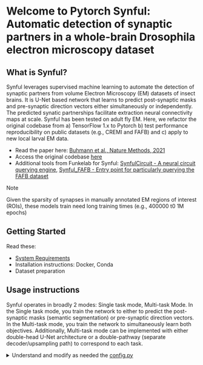 # Welcome to Pytorch Synful: Automatic detection of synaptic partners in a whole-brain Drosophila electron microscopy dataset

## What is Synful?
Synful leverages supervised machine learning to automate the detection of synaptic partners from volume Electron Microscopy (EM) datasets of insect brains. It is U-Net based network that learns to predict post-synaptic masks and pre-synaptic direction vectors either simultaneously or independently. The predicted synatic partnerships facilitate extraction neural connectivity maps at scale. Synful has been tested on adult fly EM. Here, we refactor the original codebase from a) TensorFlow 1.x to Pytorch b) test performance reproducibility on public datasets (e.g., CREMI and FAFB) and c) apply to new local larval EM data.

- Read the paper here: [Buhmann et al., Nature Methods, 2021 ](https://www.nature.com/articles/s41592-021-01183-7)
- Access the original codebase [here](https://github.com/funkelab/synful)
- Additional tools from Funkelab for Synful: [SynfulCircuit - A neural circuit querying engine](https://github.com/funkelab/synfulcircuit), [Synful_FAFB - Entry point for particularly querying the FAFB dataset](https://github.com/funkelab/synful_fafb)

> [!NOTE]
> Given the sparsity of synapses in manually annotated EM regions of interest (ROIs), these models train need long training times (e.g., 400000 t0 1M epochs)

## Getting Started
Read these:
- [System Requirements](https://github.com/Mohinta2892/catena/blob/dev/local_shape_descriptors/docs/source/systemrequirements.rst)
- Installation instructions: Docker, Conda
- Dataset preparation

## Usage instructions
Synful operates in broadly 2 modes: Single task mode, Multi-task Mode.
In the Single task mode, you train the network to either to predict the post-synaptic masks (semantic segmentation) or pre-synaptic direction vectors.
In the Multi-task mode, you train the network to simultaneously learn both objectives. Additionally, Multi-task mode can be implemented with either double-head U-Net architecture or a double-pathway (separate decoder/upsampling path) to correspond to each task.

<details close>
 <summary>Understand and modify as needed the <a href="config/config.py">config.py</a></summary>

<br>

<strong> For training models </strong> <br>
`config.py` contains `SYSTEM`, `DATA`, `PREPROCESS`, `TRAIN`, `MODEL_ISO` (for isotropic datesets) and `MODEL_ANISO` (for anisotropic datasets).
Most of these configurations and hyper-parameters have been populated with default used during experiments.
You may want to modify them to suit your needs. Please look at the commented text adjacent to the hyper-params set to get an idea of what they are.

Separate `config.py` files for public datasets like CREMI, SNEMI, ZEBRAFINCH are provided.

<strong> For running inference with trained models </strong> <br>
`config_predict.py` should be used to run affinity prediction. All configurations set in the file should be automatically picked up by `predicter.py` or `super_predicter_daisy.py`.
Ensure you set the same architectural hyper-parameters under `MODEL_ISO` OR `MODEL_ANISO` for pytorch to load the weights correctly.
Also, ensure you put the data in the correct path inside a `test` folder, and pass the correct `model checkpoint`.

</details>


